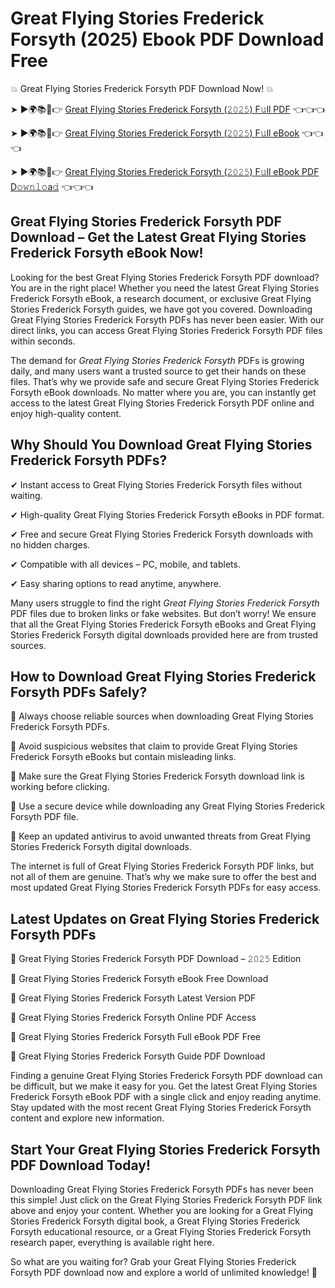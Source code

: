 # Great Flying Stories Frederick Forsyth (2025) Ebook PDF Download Free

💥 Great Flying Stories Frederick Forsyth PDF Download Now! 💥

➤ ►🌍📚📱👉 [Great Flying Stories Frederick Forsyth (𝟸𝟶𝟸𝟻) F𝚞ll PDF](https://getpdf.xyz/great-flying-stories-frederick-forsyth) 👈👈👈


➤ ►🌍📚📱👉 [Great Flying Stories Frederick Forsyth (𝟸𝟶𝟸𝟻) F𝚞ll eBook](https://getpdf.xyz/great-flying-stories-frederick-forsyth) 👈👈👈


➤ ►🌍📚📱👉 [Great Flying Stories Frederick Forsyth (𝟸𝟶𝟸𝟻) F𝚞ll eBook PDF D𝚘𝚠𝚗𝚕𝚘a𝚍](https://getpdf.xyz/great-flying-stories-frederick-forsyth) 👈👈👈


## Great Flying Stories Frederick Forsyth PDF Download – Get the Latest Great Flying Stories Frederick Forsyth eBook Now!

Looking for the best Great Flying Stories Frederick Forsyth PDF download? You are in the right place! Whether you need the latest Great Flying Stories Frederick Forsyth eBook, a research document, or exclusive Great Flying Stories Frederick Forsyth guides, we have got you covered. Downloading Great Flying Stories Frederick Forsyth PDFs has never been easier. With our direct links, you can access Great Flying Stories Frederick Forsyth PDF files within seconds.

The demand for *Great Flying Stories Frederick Forsyth* PDFs is growing daily, and many users want a trusted source to get their hands on these files. That’s why we provide safe and secure Great Flying Stories Frederick Forsyth eBook downloads. No matter where you are, you can instantly get access to the latest Great Flying Stories Frederick Forsyth PDF online and enjoy high-quality content.

## Why Should You Download Great Flying Stories Frederick Forsyth PDFs?

✔ Instant access to Great Flying Stories Frederick Forsyth files without waiting.

✔ High-quality Great Flying Stories Frederick Forsyth eBooks in PDF format.

✔ Free and secure Great Flying Stories Frederick Forsyth downloads with no hidden charges.

✔ Compatible with all devices – PC, mobile, and tablets.

✔ Easy sharing options to read anytime, anywhere.

Many users struggle to find the right *Great Flying Stories Frederick Forsyth* PDF files due to broken links or fake websites. But don’t worry! We ensure that all the Great Flying Stories Frederick Forsyth eBooks and Great Flying Stories Frederick Forsyth digital downloads provided here are from trusted sources.

## How to Download Great Flying Stories Frederick Forsyth PDFs Safely?

📌 Always choose reliable sources when downloading Great Flying Stories Frederick Forsyth PDFs.

📌 Avoid suspicious websites that claim to provide Great Flying Stories Frederick Forsyth eBooks but contain misleading links.

📌 Make sure the Great Flying Stories Frederick Forsyth download link is working before clicking.

📌 Use a secure device while downloading any Great Flying Stories Frederick Forsyth PDF file.

📌 Keep an updated antivirus to avoid unwanted threats from Great Flying Stories Frederick Forsyth digital downloads.

The internet is full of Great Flying Stories Frederick Forsyth PDF links, but not all of them are genuine. That’s why we make sure to offer the best and most updated Great Flying Stories Frederick Forsyth PDFs for easy access.

## Latest Updates on Great Flying Stories Frederick Forsyth PDFs

🔹 Great Flying Stories Frederick Forsyth PDF Download – 𝟸𝟶𝟸𝟻 Edition

🔹 Great Flying Stories Frederick Forsyth eBook Free Download

🔹 Great Flying Stories Frederick Forsyth Latest Version PDF

🔹 Great Flying Stories Frederick Forsyth Online PDF Access

🔹 Great Flying Stories Frederick Forsyth Full eBook PDF Free

🔹 Great Flying Stories Frederick Forsyth Guide PDF Download

Finding a genuine Great Flying Stories Frederick Forsyth PDF download can be difficult, but we make it easy for you. Get the latest Great Flying Stories Frederick Forsyth eBook PDF with a single click and enjoy reading anytime. Stay updated with the most recent Great Flying Stories Frederick Forsyth content and explore new information.

## Start Your Great Flying Stories Frederick Forsyth PDF Download Today!

Downloading Great Flying Stories Frederick Forsyth PDFs has never been this simple! Just click on the Great Flying Stories Frederick Forsyth PDF link above and enjoy your content. Whether you are looking for a Great Flying Stories Frederick Forsyth digital book, a Great Flying Stories Frederick Forsyth educational resource, or a Great Flying Stories Frederick Forsyth research paper, everything is available right here.

So what are you waiting for? Grab your Great Flying Stories Frederick Forsyth PDF download now and explore a world of unlimited knowledge! 🚀